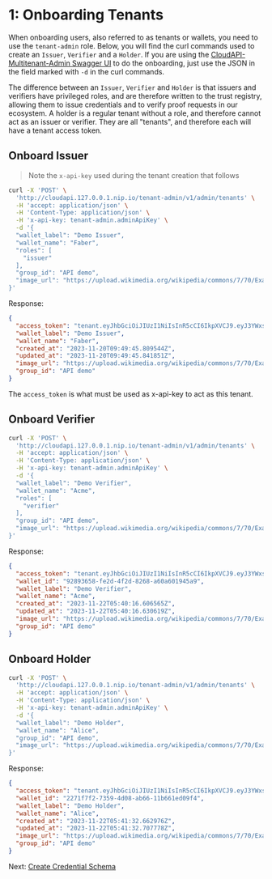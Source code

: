 # 1: Onboarding Tenants

When onboarding users, also referred to as tenants or wallets, you need to use
the `tenant-admin` role. Below, you will find the curl commands used to create
an `Issuer`, `Verifier` and a `Holder`. If you are using the
[CloudAPI-Multitenant-Admin Swagger UI](http://cloudapi.127.0.0.1.nip.io/tenant-admin/docs)
to do the onboarding, just use the JSON in the field marked with `-d` in the
curl commands.

The difference between an `Issuer`, `Verifier` and `Holder` is that issuers and
verifiers have privileged roles, and are therefore written to the trust registry,
allowing them to issue credentials and to verify proof requests in our ecosystem.
A holder is a regular tenant without a role, and therefore cannot act as an
issuer or verifier. They are all "tenants", and therefore each will have a
tenant access token.

## Onboard Issuer

>Note the `x-api-key` used during the tenant creation that follows

```bash
curl -X 'POST' \
  'http://cloudapi.127.0.0.1.nip.io/tenant-admin/v1/admin/tenants' \
  -H 'accept: application/json' \
  -H 'Content-Type: application/json' \
  -H 'x-api-key: tenant-admin.adminApiKey' \
  -d '{
  "wallet_label": "Demo Issuer",
  "wallet_name": "Faber",
  "roles": [
    "issuer"
  ],
  "group_id": "API demo",
  "image_url": "https://upload.wikimedia.org/wikipedia/commons/7/70/Example.png"
}'
```

Response:

```json
{
  "access_token": "tenant.eyJhbGciOiJIUzI1NiIsInR5cCI6IkpXVCJ9.eyJ3YWxsZXRfaWQiOiJkZWEwYTlmYi0wODhkLTQ2ODktYmM5Yy04YTFiYWI5MDYxNzAiLCJpYXQiOjE3MDA2MzE4NzN9.7Pwb5Q6BKHA6N9luJH1uDiHdgSZXPWwvdV4O0xZeqFQ",
  "wallet_label": "Demo Issuer",
  "wallet_name": "Faber",
  "created_at": "2023-11-20T09:49:45.809544Z",
  "updated_at": "2023-11-20T09:49:45.841851Z",
  "image_url": "https://upload.wikimedia.org/wikipedia/commons/7/70/Example.png",
  "group_id": "API demo"
}
```

The `access_token` is what must be used as x-api-key to act as this tenant.

## Onboard Verifier

```bash
curl -X 'POST' \
  'http://cloudapi.127.0.0.1.nip.io/tenant-admin/v1/admin/tenants' \
  -H 'accept: application/json' \
  -H 'Content-Type: application/json' \
  -H 'x-api-key: tenant-admin.adminApiKey' \
  -d '{
  "wallet_label": "Demo Verifier",
  "wallet_name": "Acme",
  "roles": [
    "verifier"
  ],
  "group_id": "API demo",
  "image_url": "https://upload.wikimedia.org/wikipedia/commons/7/70/Example.png"
}'
```

Response:

```json
{
  "access_token": "tenant.eyJhbGciOiJIUzI1NiIsInR5cCI6IkpXVCJ9.eyJ3YWxsZXRfaWQiOiI5Mjg5MzY1OC1mZTJkLTRmMmQtODI2OC1hNjBhNjAxOTQ1YTkiLCJpYXQiOjE3MDA2MzE2MTd9.E5USXOEmKlpZelGzwGs7VxZWfQzvOBPADB2r95pyuWA",
  "wallet_id": "92893658-fe2d-4f2d-8268-a60a601945a9",
  "wallet_label": "Demo Verifier",
  "wallet_name": "Acme",
  "created_at": "2023-11-22T05:40:16.606565Z",
  "updated_at": "2023-11-22T05:40:16.630619Z",
  "image_url": "https://upload.wikimedia.org/wikipedia/commons/7/70/Example.png",
  "group_id": "API demo"
}
```

## Onboard Holder

```bash
curl -X 'POST' \
  'http://cloudapi.127.0.0.1.nip.io/tenant-admin/v1/admin/tenants' \
  -H 'accept: application/json' \
  -H 'Content-Type: application/json' \
  -H 'x-api-key: tenant-admin.adminApiKey' \
  -d '{
  "wallet_label": "Demo Holder",
  "wallet_name": "Alice",
  "group_id": "API demo",
  "image_url": "https://upload.wikimedia.org/wikipedia/commons/7/70/Example.png"
}'
```

Response:

```json
{
  "access_token": "tenant.eyJhbGciOiJIUzI1NiIsInR5cCI6IkpXVCJ9.eyJ3YWxsZXRfaWQiOiIyMjcxZjdmMi03MzU5LTRkMDgtYWI2Ni0xMWI2NjFlZDA5ZjQiLCJpYXQiOjE3MDA2MzE2OTN9.uKfcvq06KSlLHlGkH9zaXHcFA3V2WzNvxRVbyNgjXNc",
  "wallet_id": "2271f7f2-7359-4d08-ab66-11b661ed09f4",
  "wallet_label": "Demo Holder",
  "wallet_name": "Alice",
  "created_at": "2023-11-22T05:41:32.662976Z",
  "updated_at": "2023-11-22T05:41:32.707778Z",
  "image_url": "https://upload.wikimedia.org/wikipedia/commons/7/70/Example.png",
  "group_id": "API demo"
}
```

Next: [Create Credential Schema](2.%20Create%20Schema.md)
